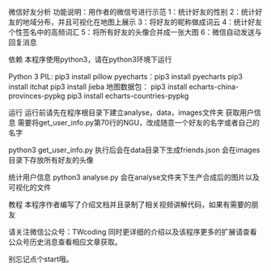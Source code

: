 微信好友分析
功能说明：用作者的微信号进行示范
1：统计好友的性别
2：统计好友的地域分布，并且可视化在地图上展示
3：将好友的昵称做成词云
4：统计好友个性签名中的高频词汇
5：将所有好友的头像合并成一张大图
6：微信自动发送与回复消息



依赖
本程序使用python3，请在python3环境下运行

Python 3
PIL: pip3 install pillow
pyecharts：pip3 install pyecharts
pip3 install itchat
pip3 install jieba
地图数据包：
pip3 install echarts-china-provinces-pypkg
pip3 install echarts-countries-pypkg

运行
运行前请先在程序根目录下建立analyse，data，images文件夹
获取用户信息
需要将get_user_info.py第70行的NGU，改成随意一个好友的名字或者自己的名字

python3 get_user_info.py 执行后会在data目录下生成friends.json 会在images目录下存放所有好友的头像

统计用户信息
python3 analyse.py 会在analyse文件夹下生产合成后的图片以及可视化的文件

教程
本程序作者编写了介绍文档并且录制了相关视频讲解代码，如果有需要的朋友

请关注微信公众号：TWcoding
同时更详细的介绍以及该程序更多的扩展请查看公众号历史消息查看相应文章获取。

别忘记点个start哦。

